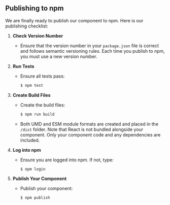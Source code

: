 ## Publishing to npm

We are finally ready to publish our component to npm. Here is our publishing checklist:

1. **Check Version Number**

   - Ensure that the version number in your `package.json` file is correct and follows semantic versioning rules. Each time you publish to npm, you must use a new version number.

2. **Run Tests**

   - Ensure all tests pass:
     ```sh
     $ npm test
     ```

3. **Create Build Files**

   - Create the build files:
     ```sh
     $ npm run build
     ```
   - Both UMD and ESM module formats are created and placed in the `/dist` folder. Note that React is not bundled alongside your component. Only your component code and any dependencies are included.

4. **Log into npm**

   - Ensure you are logged into npm. If not, type:
     ```sh
     $ npm login
     ```

5. **Publish Your Component**
   - Publish your component:
     ```sh
     $ npm publish
     ```
